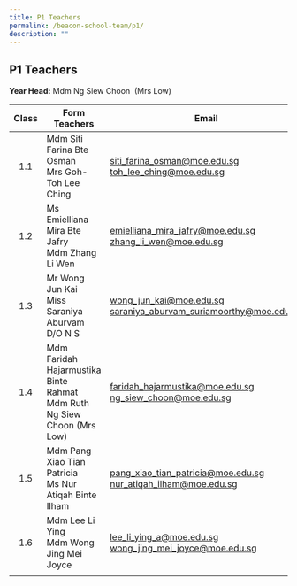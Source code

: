 ```yaml
---
title: P1 Teachers
permalink: /beacon-school-team/p1/
description: ""
---
```

## P1 Teachers

**Year Head:** Mdm Ng Siew Choon  (Mrs Low)

| **Class** | **Form Teachers** | **Email** |
|:---:|---|---|
| 1.1 | Mdm Siti Farina Bte Osman  <br>Mrs Goh-Toh Lee Ching | [siti_farina_osman@moe.edu.sg](mailto:siti_farina_osman@moe.edu.sg)  <br>[toh_lee_ching@moe.edu.sg](mailto:toh_lee_ching@moe.edu.sg) |
| 1.2 | Ms Emielliana Mira Bte Jafry  <br>Mdm Zhang Li Wen | [emielliana_mira_jafry@moe.edu.sg](mailto:emielliana_mira_jafry@moe.edu.sg)<br>[zhang_li_wen@moe.edu.sg](mailto:zhang_li_wen@moe.edu.sg) |
| 1.3 | Mr Wong Jun Kai  <br>Miss Saraniya Aburvam D/O N S | [wong_jun_kai@moe.edu.sg](mailto:wong_jun_kai@moe.edu.sg)<br>[saraniya_aburvam_suriamoorthy@moe.edu.sg](mailto:saraniya_aburvam_suriamoorthy@moe.edu.sg) |
| 1.4 | Mdm Faridah Hajarmustika Binte Rahmat  <br>Mdm Ruth Ng Siew Choon (Mrs Low) | [faridah_hajarmustika@moe.edu.sg](mailto:faridah_hajarmustika@moe.edu.sg)<br>[ng_siew_choon@moe.edu.sg](mailto:ng_siew_choon@moe.edu.sg) |
| 1.5 | Mdm Pang Xiao Tian Patricia  <br>Ms Nur Atiqah Binte Ilham | [pang_xiao_tian_patricia@moe.edu.sg](mailto:pang_xiao_tian_patricia@moe.edu.sg)<br>[nur_atiqah_ilham@moe.edu.sg](mailto:nur_atiqah_ilham@moe.edu.sg) |
| 1.6 | Mdm Lee Li Ying  <br>Mdm Wong Jing Mei Joyce | [lee_li_ying_a@moe.edu.sg](mailto:lee_li\_ying_a@moe.edu.sg)<br>[wong_jing_mei_joyce@moe.edu.sg](mailto:wong_jing_mei_joyce@moe.edu.sg) |
|  |  |  |